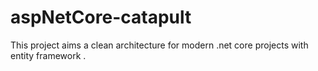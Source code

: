 # aspNetCore-catapult
This project aims a clean architecture for modern .net core projects with entity framework .
